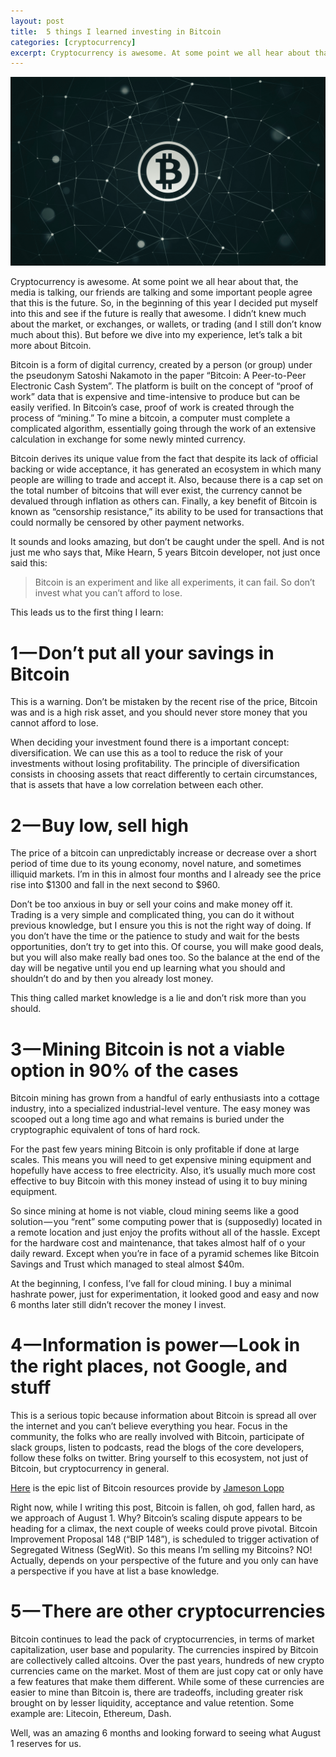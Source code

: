 ```yaml
---
layout: post
title:  5 things I learned investing in Bitcoin
categories: [cryptocurrency]
excerpt: Cryptocurrency is awesome. At some point we all hear about that, the media is talking, our friends are talking and some important people agree that this is the future. So, in the beginning of this year I decided put myself into this and see if the future is really that awesome
---
```


![alt text](/images/2017-07-16-5-things-I-learned-investing-in-Bitcoin/1_9cEzBZSi9TLpkzuKcojK1w.png)

Cryptocurrency is awesome. At some point we all hear about that, the media is talking, our friends are talking and some important people agree that this is the future. So, in the beginning of this year I decided put myself into this and see if the future is really that awesome. I didn’t knew much about the market, or exchanges, or wallets, or trading (and I still don’t know much about this). But before we dive into my experience, let’s talk a bit more about Bitcoin.

Bitcoin is a form of digital currency, created by a person (or group) under the pseudonym Satoshi Nakamoto in the paper “Bitcoin: A Peer-to-Peer Electronic Cash System”. The platform is built on the concept of “proof of work” data that is expensive and time-intensive to produce but can be easily verified. In Bitcoin’s case, proof of work is created through the process of “mining.” To mine a bitcoin, a computer must complete a complicated algorithm, essentially going through the work of an extensive calculation in exchange for some newly minted currency.

Bitcoin derives its unique value from the fact that despite its lack of official backing or wide acceptance, it has generated an ecosystem in which many people are willing to trade and accept it. Also, because there is a cap set on the total number of bitcoins that will ever exist, the currency cannot be devalued through inflation as others can. Finally, a key benefit of Bitcoin is known as “censorship resistance,” its ability to be used for transactions that could normally be censored by other payment networks.

It sounds and looks amazing, but don’t be caught under the spell. And is not just me who says that, Mike Hearn, 5 years Bitcoin developer, not just once said this:

> Bitcoin is an experiment and like all experiments, it can fail. So don’t invest what you can’t afford to lose.

This leads us to the first thing I learn:

# 1 — Don’t put all your savings in Bitcoin
This is a warning. Don’t be mistaken by the recent rise of the price, Bitcoin was and is a high risk asset, and you should never store money that you cannot afford to lose.

When deciding your investment found there is a important concept: diversification. We can use this as a tool to reduce the risk of your investments without losing profitability. The principle of diversification consists in choosing assets that react differently to certain circumstances, that is assets that have a low correlation between each other.

# 2 — Buy low, sell high
The price of a bitcoin can unpredictably increase or decrease over a short period of time due to its young economy, novel nature, and sometimes illiquid markets. I’m in this in almost four months and I already see the price rise into $1300 and fall in the next second to $960.

Don’t be too anxious in buy or sell your coins and make money off it. Trading is a very simple and complicated thing, you can do it without previous knowledge, but I ensure you this is not the right way of doing. If you don’t have the time or the patience to study and wait for the bests opportunities, don’t try to get into this. Of course, you will make good deals, but you will also make really bad ones too. So the balance at the end of the day will be negative until you end up learning what you should and shouldn’t do and by then you already lost money.

This thing called market knowledge is a lie and don’t risk more than you should.

# 3 — Mining Bitcoin is not a viable option in 90% of the cases
Bitcoin mining has grown from a handful of early enthusiasts into a cottage industry, into a specialized industrial-level venture. The easy money was scooped out a long time ago and what remains is buried under the cryptographic equivalent of tons of hard rock.

For the past few years mining Bitcoin is only profitable if done at large scales. This means you will need to get expensive mining equipment and hopefully have access to free electricity. Also, it’s usually much more cost effective to buy Bitcoin with this money instead of using it to buy mining equipment.

So since mining at home is not viable, cloud mining seems like a good solution — you “rent” some computing power that is (supposedly) located in a remote location and just enjoy the profits without all of the hassle. Except for the hardware cost and maintenance, that takes almost half of o your daily reward. Except when you’re in face of a pyramid schemes like Bitcoin Savings and Trust which managed to steal almost $40m.

At the beginning, I confess, I’ve fall for cloud mining. I buy a minimal hashrate power, just for experimentation, it looked good and easy and now 6 months later still didn’t recover the money I invest.

# 4 — Information is power — Look in the right places, not Google, and stuff
This is a serious topic because information about Bitcoin is spread all over the internet and you can’t believe everything you hear. Focus in the community, the folks who are really involved with Bitcoin, participate of slack groups, listen to podcasts, read the blogs of the core developers, follow these folks on twitter. Bring yourself to this ecosystem, not just of Bitcoin, but cryptocurrency in general.

[Here](https://sites.google.com/site/bitcoinsig/resources) is the epic list of Bitcoin resources provide by [Jameson Lopp](https://medium.com/u/efbe66f7cec8)

Right now, while I writing this post, Bitcoin is fallen, oh god, fallen hard, as we approach of August 1. Why? Bitcoin’s scaling dispute appears to be heading for a climax, the next couple of weeks could prove pivotal. Bitcoin Improvement Proposal 148 (“BIP 148”), is scheduled to trigger activation of Segregated Witness (SegWit). So this means I’m selling my Bitcoins? NO! Actually, depends on your perspective of the future and you only can have a perspective if you have at list a base knowledge.

# 5 — There are other cryptocurrencies
Bitcoin continues to lead the pack of cryptocurrencies, in terms of market capitalization, user base and popularity. The currencies inspired by Bitcoin are collectively called altcoins. Over the past years, hundreds of new crypto currencies came on the market. Most of them are just copy cat or only have a few features that make them different. While some of these currencies are easier to mine than Bitcoin is, there are tradeoffs, including greater risk brought on by lesser liquidity, acceptance and value retention. Some example are: Litecoin, Ethereum, Dash.

Well, was an amazing 6 months and looking forward to seeing what August 1 reserves for us.
